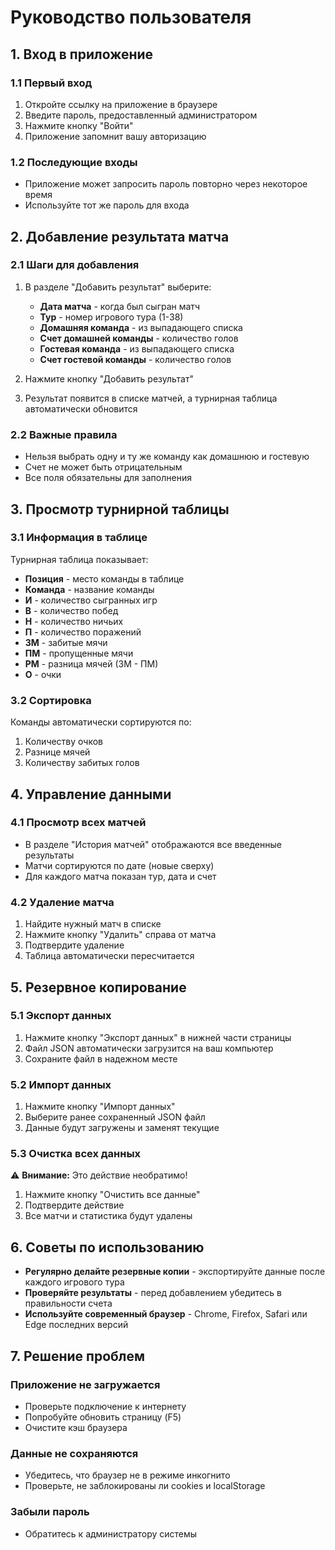 # Руководство пользователя

## 1. Вход в приложение

### 1.1 Первый вход
1. Откройте ссылку на приложение в браузере
2. Введите пароль, предоставленный администратором
3. Нажмите кнопку "Войти"
4. Приложение запомнит вашу авторизацию

### 1.2 Последующие входы
- Приложение может запросить пароль повторно через некоторое время
- Используйте тот же пароль для входа

## 2. Добавление результата матча

### 2.1 Шаги для добавления
1. В разделе "Добавить результат" выберите:
   - **Дата матча** - когда был сыгран матч
   - **Тур** - номер игрового тура (1-38)
   - **Домашняя команда** - из выпадающего списка
   - **Счет домашней команды** - количество голов
   - **Гостевая команда** - из выпадающего списка
   - **Счет гостевой команды** - количество голов

2. Нажмите кнопку "Добавить результат"

3. Результат появится в списке матчей, а турнирная таблица автоматически обновится

### 2.2 Важные правила
- Нельзя выбрать одну и ту же команду как домашнюю и гостевую
- Счет не может быть отрицательным
- Все поля обязательны для заполнения

## 3. Просмотр турнирной таблицы

### 3.1 Информация в таблице
Турнирная таблица показывает:
- **Позиция** - место команды в таблице
- **Команда** - название команды
- **И** - количество сыгранных игр
- **В** - количество побед
- **Н** - количество ничьих
- **П** - количество поражений
- **ЗМ** - забитые мячи
- **ПМ** - пропущенные мячи
- **РМ** - разница мячей (ЗМ - ПМ)
- **О** - очки

### 3.2 Сортировка
Команды автоматически сортируются по:
1. Количеству очков
2. Разнице мячей
3. Количеству забитых голов

## 4. Управление данными

### 4.1 Просмотр всех матчей
- В разделе "История матчей" отображаются все введенные результаты
- Матчи сортируются по дате (новые сверху)
- Для каждого матча показан тур, дата и счет

### 4.2 Удаление матча
1. Найдите нужный матч в списке
2. Нажмите кнопку "Удалить" справа от матча
3. Подтвердите удаление
4. Таблица автоматически пересчитается

## 5. Резервное копирование

### 5.1 Экспорт данных
1. Нажмите кнопку "Экспорт данных" в нижней части страницы
2. Файл JSON автоматически загрузится на ваш компьютер
3. Сохраните файл в надежном месте

### 5.2 Импорт данных
1. Нажмите кнопку "Импорт данных"
2. Выберите ранее сохраненный JSON файл
3. Данные будут загружены и заменят текущие

### 5.3 Очистка всех данных
⚠️ **Внимание:** Это действие необратимо!
1. Нажмите кнопку "Очистить все данные"
2. Подтвердите действие
3. Все матчи и статистика будут удалены

## 6. Советы по использованию

- **Регулярно делайте резервные копии** - экспортируйте данные после каждого игрового тура
- **Проверяйте результаты** - перед добавлением убедитесь в правильности счета
- **Используйте современный браузер** - Chrome, Firefox, Safari или Edge последних версий

## 7. Решение проблем

### Приложение не загружается
- Проверьте подключение к интернету
- Попробуйте обновить страницу (F5)
- Очистите кэш браузера

### Данные не сохраняются
- Убедитесь, что браузер не в режиме инкогнито
- Проверьте, не заблокированы ли cookies и localStorage

### Забыли пароль
- Обратитесь к администратору системы